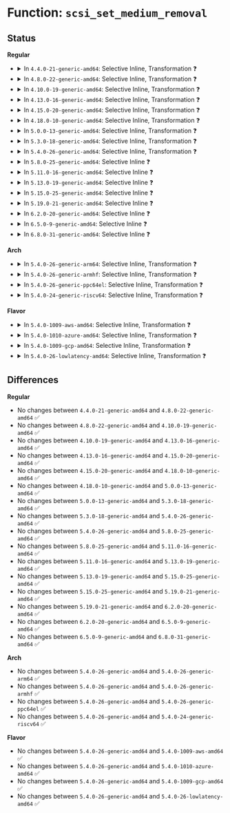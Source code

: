 # Function: <code>scsi_set_medium_removal</code>

## Status
<b>Regular</b>
<ul>
<li>
<details>
<summary>In <code>4.4.0-21-generic-amd64</code>: Selective Inline, Transformation ❓</summary>

```c
int scsi_set_medium_removal(struct scsi_device * sdev, char state)
```

```json
{
  "name": "scsi_set_medium_removal",
  "collision_type": "Unique Global",
  "inline_type": "Selective",
  "funcs": [
    {
      "addr": 18446744071584779600,
      "name": "scsi_set_medium_removal",
      "external": true,
      "loc": "drivers/scsi/scsi_ioctl.c:139",
      "file": "drivers/scsi/scsi_ioctl.c",
      "inline": "not declared, inlined",
      "caller_inline": [
        "drivers/scsi/scsi_ioctl.c:scsi_ioctl",
        "drivers/scsi/scsi_ioctl.c:scsi_ioctl"
      ],
      "caller_func": [
        "drivers/scsi/scsi_ioctl.c:scsi_ioctl",
        "drivers/scsi/scsi_ioctl.c:scsi_ioctl",
        "drivers/scsi/sd.c:sd_release",
        "drivers/scsi/sd.c:sd_open",
        "drivers/scsi/sr_ioctl.c:sr_lock_door"
      ]
    }
  ],
  "symbols": [
    {
      "addr": 18446744071584779600,
      "name": "scsi_set_medium_removal.part.2",
      "section": ".text",
      "bind": "STB_LOCAL",
      "size": 136
    },
    {
      "addr": 18446744071584779744,
      "name": "scsi_set_medium_removal",
      "section": ".text",
      "bind": "STB_GLOBAL",
      "size": 38
    }
  ]
}
```
</details>
</li>
<li>
<details>
<summary>In <code>4.8.0-22-generic-amd64</code>: Selective Inline, Transformation ❓</summary>

```c
int scsi_set_medium_removal(struct scsi_device * sdev, char state)
```

```json
{
  "name": "scsi_set_medium_removal",
  "collision_type": "Unique Global",
  "inline_type": "Selective",
  "funcs": [
    {
      "addr": 18446744071585140558,
      "name": "scsi_set_medium_removal",
      "external": true,
      "loc": "drivers/scsi/scsi_ioctl.c:139",
      "file": "drivers/scsi/scsi_ioctl.c",
      "inline": "not declared, inlined",
      "caller_inline": [
        "drivers/scsi/scsi_ioctl.c:scsi_ioctl",
        "drivers/scsi/scsi_ioctl.c:scsi_ioctl"
      ],
      "caller_func": [
        "drivers/scsi/scsi_ioctl.c:scsi_ioctl",
        "drivers/scsi/scsi_ioctl.c:scsi_ioctl",
        "drivers/scsi/sd.c:sd_release",
        "drivers/scsi/sd.c:sd_open",
        "drivers/scsi/sr_ioctl.c:sr_lock_door"
      ]
    }
  ],
  "symbols": [
    {
      "addr": 18446744071585139712,
      "name": "scsi_set_medium_removal.part.3",
      "section": ".text",
      "bind": "STB_LOCAL",
      "size": 138
    },
    {
      "addr": 18446744071585139856,
      "name": "scsi_set_medium_removal",
      "section": ".text",
      "bind": "STB_GLOBAL",
      "size": 38
    }
  ]
}
```
</details>
</li>
<li>
<details>
<summary>In <code>4.10.0-19-generic-amd64</code>: Selective Inline, Transformation ❓</summary>

```c
int scsi_set_medium_removal(struct scsi_device * sdev, char state)
```

```json
{
  "name": "scsi_set_medium_removal",
  "collision_type": "Unique Global",
  "inline_type": "Selective",
  "funcs": [
    {
      "addr": 18446744071585334846,
      "name": "scsi_set_medium_removal",
      "external": true,
      "loc": "drivers/scsi/scsi_ioctl.c:139",
      "file": "drivers/scsi/scsi_ioctl.c",
      "inline": "not declared, inlined",
      "caller_inline": [
        "drivers/scsi/scsi_ioctl.c:scsi_ioctl",
        "drivers/scsi/scsi_ioctl.c:scsi_ioctl"
      ],
      "caller_func": [
        "drivers/scsi/scsi_ioctl.c:scsi_ioctl",
        "drivers/scsi/scsi_ioctl.c:scsi_ioctl",
        "drivers/scsi/sd.c:sd_release",
        "drivers/scsi/sd.c:sd_open",
        "drivers/scsi/sr_ioctl.c:sr_lock_door"
      ]
    }
  ],
  "symbols": [
    {
      "addr": 18446744071585334000,
      "name": "scsi_set_medium_removal.part.3",
      "section": ".text",
      "bind": "STB_LOCAL",
      "size": 138
    },
    {
      "addr": 18446744071585334144,
      "name": "scsi_set_medium_removal",
      "section": ".text",
      "bind": "STB_GLOBAL",
      "size": 38
    }
  ]
}
```
</details>
</li>
<li>
<details>
<summary>In <code>4.13.0-16-generic-amd64</code>: Selective Inline, Transformation ❓</summary>

```c
int scsi_set_medium_removal(struct scsi_device * sdev, char state)
```

```json
{
  "name": "scsi_set_medium_removal",
  "collision_type": "Unique Global",
  "inline_type": "Selective",
  "funcs": [
    {
      "addr": 18446744071585420217,
      "name": "scsi_set_medium_removal",
      "external": true,
      "loc": "drivers/scsi/scsi_ioctl.c:139",
      "file": "drivers/scsi/scsi_ioctl.c",
      "inline": "not declared, inlined",
      "caller_inline": [
        "drivers/scsi/scsi_ioctl.c:scsi_ioctl",
        "drivers/scsi/scsi_ioctl.c:scsi_ioctl"
      ],
      "caller_func": [
        "drivers/scsi/scsi_ioctl.c:scsi_ioctl",
        "drivers/scsi/scsi_ioctl.c:scsi_ioctl",
        "drivers/scsi/sd.c:sd_release",
        "drivers/scsi/sd.c:sd_open",
        "drivers/scsi/sr_ioctl.c:sr_lock_door"
      ]
    }
  ],
  "symbols": [
    {
      "addr": 18446744071585419376,
      "name": "scsi_set_medium_removal.part.3",
      "section": ".text",
      "bind": "STB_LOCAL",
      "size": 129
    },
    {
      "addr": 18446744071585419520,
      "name": "scsi_set_medium_removal",
      "section": ".text",
      "bind": "STB_GLOBAL",
      "size": 38
    }
  ]
}
```
</details>
</li>
<li>
<details>
<summary>In <code>4.15.0-20-generic-amd64</code>: Selective Inline, Transformation ❓</summary>

```c
int scsi_set_medium_removal(struct scsi_device * sdev, char state)
```

```json
{
  "name": "scsi_set_medium_removal",
  "collision_type": "Unique Global",
  "inline_type": "Selective",
  "funcs": [
    {
      "addr": 18446744071585850188,
      "name": "scsi_set_medium_removal",
      "external": true,
      "loc": "drivers/scsi/scsi_ioctl.c:141",
      "file": "drivers/scsi/scsi_ioctl.c",
      "inline": "not declared, inlined",
      "caller_inline": [
        "drivers/scsi/scsi_ioctl.c:scsi_ioctl",
        "drivers/scsi/scsi_ioctl.c:scsi_ioctl"
      ],
      "caller_func": [
        "drivers/scsi/scsi_ioctl.c:scsi_ioctl",
        "drivers/scsi/scsi_ioctl.c:scsi_ioctl",
        "drivers/scsi/sd.c:sd_release",
        "drivers/scsi/sd.c:sd_open",
        "drivers/scsi/sr_ioctl.c:sr_lock_door"
      ]
    }
  ],
  "symbols": [
    {
      "addr": 18446744071585849344,
      "name": "scsi_set_medium_removal.part.3",
      "section": ".text",
      "bind": "STB_LOCAL",
      "size": 129
    },
    {
      "addr": 18446744071585849488,
      "name": "scsi_set_medium_removal",
      "section": ".text",
      "bind": "STB_GLOBAL",
      "size": 38
    }
  ]
}
```
</details>
</li>
<li>
<details>
<summary>In <code>4.18.0-10-generic-amd64</code>: Selective Inline, Transformation ❓</summary>

```c
int scsi_set_medium_removal(struct scsi_device * sdev, char state)
```

```json
{
  "name": "scsi_set_medium_removal",
  "collision_type": "Unique Global",
  "inline_type": "Selective",
  "funcs": [
    {
      "addr": 18446744071586096797,
      "name": "scsi_set_medium_removal",
      "external": true,
      "loc": "drivers/scsi/scsi_ioctl.c:141",
      "file": "drivers/scsi/scsi_ioctl.c",
      "inline": "not declared, inlined",
      "caller_inline": [
        "drivers/scsi/scsi_ioctl.c:scsi_ioctl",
        "drivers/scsi/scsi_ioctl.c:scsi_ioctl"
      ],
      "caller_func": [
        "drivers/scsi/scsi_ioctl.c:scsi_ioctl",
        "drivers/scsi/scsi_ioctl.c:scsi_ioctl",
        "drivers/scsi/sd.c:sd_release",
        "drivers/scsi/sd.c:sd_open",
        "drivers/scsi/sr_ioctl.c:sr_lock_door"
      ]
    }
  ],
  "symbols": [
    {
      "addr": 18446744071586096128,
      "name": "scsi_set_medium_removal.part.3",
      "section": ".text",
      "bind": "STB_LOCAL",
      "size": 129
    },
    {
      "addr": 18446744071586096272,
      "name": "scsi_set_medium_removal",
      "section": ".text",
      "bind": "STB_GLOBAL",
      "size": 38
    }
  ]
}
```
</details>
</li>
<li>
<details>
<summary>In <code>5.0.0-13-generic-amd64</code>: Selective Inline, Transformation ❓</summary>

```c
int scsi_set_medium_removal(struct scsi_device * sdev, char state)
```

```json
{
  "name": "scsi_set_medium_removal",
  "collision_type": "Unique Global",
  "inline_type": "Selective",
  "funcs": [
    {
      "addr": 18446744071586242903,
      "name": "scsi_set_medium_removal",
      "external": true,
      "loc": "drivers/scsi/scsi_ioctl.c:141",
      "file": "drivers/scsi/scsi_ioctl.c",
      "inline": "not declared, inlined",
      "caller_inline": [
        "drivers/scsi/scsi_ioctl.c:scsi_ioctl",
        "drivers/scsi/scsi_ioctl.c:scsi_ioctl"
      ],
      "caller_func": [
        "drivers/scsi/scsi_ioctl.c:scsi_ioctl",
        "drivers/scsi/scsi_ioctl.c:scsi_ioctl",
        "drivers/scsi/sd.c:sd_release",
        "drivers/scsi/sd.c:sd_open",
        "drivers/scsi/sr_ioctl.c:sr_lock_door"
      ]
    }
  ],
  "symbols": [
    {
      "addr": 18446744071586242240,
      "name": "scsi_set_medium_removal.part.3",
      "section": ".text",
      "bind": "STB_LOCAL",
      "size": 129
    },
    {
      "addr": 18446744071586242384,
      "name": "scsi_set_medium_removal",
      "section": ".text",
      "bind": "STB_GLOBAL",
      "size": 38
    }
  ]
}
```
</details>
</li>
<li>
<details>
<summary>In <code>5.3.0-18-generic-amd64</code>: Selective Inline, Transformation ❓</summary>

```c
int scsi_set_medium_removal(struct scsi_device * sdev, char state)
```

```json
{
  "name": "scsi_set_medium_removal",
  "collision_type": "Unique Global",
  "inline_type": "Selective",
  "funcs": [
    {
      "addr": 18446744071586486632,
      "name": "scsi_set_medium_removal",
      "external": true,
      "loc": "drivers/scsi/scsi_ioctl.c:142",
      "file": "drivers/scsi/scsi_ioctl.c",
      "inline": "not declared, inlined",
      "caller_inline": [
        "drivers/scsi/scsi_ioctl.c:scsi_ioctl",
        "drivers/scsi/scsi_ioctl.c:scsi_ioctl"
      ],
      "caller_func": [
        "drivers/scsi/scsi_ioctl.c:scsi_ioctl",
        "drivers/scsi/scsi_ioctl.c:scsi_ioctl",
        "drivers/scsi/sd.c:sd_release",
        "drivers/scsi/sd.c:sd_open",
        "drivers/scsi/sr_ioctl.c:sr_lock_door"
      ]
    }
  ],
  "symbols": [
    {
      "addr": 18446744071586485888,
      "name": "scsi_set_medium_removal.part.0",
      "section": ".text",
      "bind": "STB_LOCAL",
      "size": 129
    },
    {
      "addr": 18446744071586486032,
      "name": "scsi_set_medium_removal",
      "section": ".text",
      "bind": "STB_GLOBAL",
      "size": 38
    }
  ]
}
```
</details>
</li>
<li>
<details>
<summary>In <code>5.4.0-26-generic-amd64</code>: Selective Inline, Transformation ❓</summary>

```c
int scsi_set_medium_removal(struct scsi_device * sdev, char state)
```

```json
{
  "name": "scsi_set_medium_removal",
  "collision_type": "Unique Global",
  "inline_type": "Selective",
  "funcs": [
    {
      "addr": 18446744071586634392,
      "name": "scsi_set_medium_removal",
      "external": true,
      "loc": "drivers/scsi/scsi_ioctl.c:142",
      "file": "drivers/scsi/scsi_ioctl.c",
      "inline": "not declared, inlined",
      "caller_inline": [
        "drivers/scsi/scsi_ioctl.c:scsi_ioctl",
        "drivers/scsi/scsi_ioctl.c:scsi_ioctl"
      ],
      "caller_func": [
        "drivers/scsi/scsi_ioctl.c:scsi_ioctl",
        "drivers/scsi/scsi_ioctl.c:scsi_ioctl",
        "drivers/scsi/sd.c:sd_release",
        "drivers/scsi/sd.c:sd_open",
        "drivers/scsi/sr_ioctl.c:sr_lock_door"
      ]
    }
  ],
  "symbols": [
    {
      "addr": 18446744071586633648,
      "name": "scsi_set_medium_removal.part.0",
      "section": ".text",
      "bind": "STB_LOCAL",
      "size": 129
    },
    {
      "addr": 18446744071586633792,
      "name": "scsi_set_medium_removal",
      "section": ".text",
      "bind": "STB_GLOBAL",
      "size": 38
    }
  ]
}
```
</details>
</li>
<li>
<details>
<summary>In <code>5.8.0-25-generic-amd64</code>: Selective Inline ❓</summary>

```c
int scsi_set_medium_removal(struct scsi_device * sdev, char state)
```

```json
{
  "name": "scsi_set_medium_removal",
  "collision_type": "Unique Global",
  "inline_type": "Selective",
  "funcs": [
    {
      "addr": 18446744071587429936,
      "name": "scsi_set_medium_removal",
      "external": true,
      "loc": "drivers/scsi/scsi_ioctl.c:142",
      "file": "drivers/scsi/scsi_ioctl.c",
      "inline": "not declared, inlined",
      "caller_inline": [],
      "caller_func": [
        "drivers/scsi/scsi_ioctl.c:scsi_ioctl_common",
        "drivers/scsi/scsi_ioctl.c:scsi_ioctl_common",
        "drivers/scsi/sd.c:sd_release",
        "drivers/scsi/sd.c:sd_open",
        "drivers/scsi/sr_ioctl.c:sr_lock_door"
      ]
    }
  ],
  "symbols": [
    {
      "addr": 18446744071587429936,
      "name": "scsi_set_medium_removal",
      "section": ".text",
      "bind": "STB_GLOBAL",
      "size": 154
    }
  ]
}
```
</details>
</li>
<li>
<details>
<summary>In <code>5.11.0-16-generic-amd64</code>: Selective Inline ❓</summary>

```c
int scsi_set_medium_removal(struct scsi_device * sdev, char state)
```

```json
{
  "name": "scsi_set_medium_removal",
  "collision_type": "Unique Global",
  "inline_type": "Selective",
  "funcs": [
    {
      "addr": 18446744071587498736,
      "name": "scsi_set_medium_removal",
      "external": true,
      "loc": "drivers/scsi/scsi_ioctl.c:142",
      "file": "drivers/scsi/scsi_ioctl.c",
      "inline": "not declared, inlined",
      "caller_inline": [],
      "caller_func": [
        "drivers/scsi/scsi_ioctl.c:scsi_ioctl_common",
        "drivers/scsi/scsi_ioctl.c:scsi_ioctl_common",
        "drivers/scsi/sd.c:sd_release",
        "drivers/scsi/sd.c:sd_open",
        "drivers/scsi/sr_ioctl.c:sr_lock_door"
      ]
    }
  ],
  "symbols": [
    {
      "addr": 18446744071587498736,
      "name": "scsi_set_medium_removal",
      "section": ".text",
      "bind": "STB_GLOBAL",
      "size": 154
    }
  ]
}
```
</details>
</li>
<li>
<details>
<summary>In <code>5.13.0-19-generic-amd64</code>: Selective Inline ❓</summary>

```c
int scsi_set_medium_removal(struct scsi_device * sdev, char state)
```

```json
{
  "name": "scsi_set_medium_removal",
  "collision_type": "Unique Global",
  "inline_type": "Selective",
  "funcs": [
    {
      "addr": 18446744071587380496,
      "name": "scsi_set_medium_removal",
      "external": true,
      "loc": "drivers/scsi/scsi_ioctl.c:142",
      "file": "drivers/scsi/scsi_ioctl.c",
      "inline": "not declared, inlined",
      "caller_inline": [],
      "caller_func": [
        "drivers/scsi/scsi_ioctl.c:scsi_ioctl_common",
        "drivers/scsi/scsi_ioctl.c:scsi_ioctl_common",
        "drivers/scsi/sd.c:sd_release",
        "drivers/scsi/sd.c:sd_open",
        "drivers/scsi/sr_ioctl.c:sr_lock_door"
      ]
    }
  ],
  "symbols": [
    {
      "addr": 18446744071587380496,
      "name": "scsi_set_medium_removal",
      "section": ".text",
      "bind": "STB_GLOBAL",
      "size": 144
    }
  ]
}
```
</details>
</li>
<li>
<details>
<summary>In <code>5.15.0-25-generic-amd64</code>: Selective Inline ❓</summary>

```c
int scsi_set_medium_removal(struct scsi_device * sdev, char state)
```

```json
{
  "name": "scsi_set_medium_removal",
  "collision_type": "Unique Global",
  "inline_type": "Selective",
  "funcs": [
    {
      "addr": 18446744071587948048,
      "name": "scsi_set_medium_removal",
      "external": true,
      "loc": "drivers/scsi/scsi_ioctl.c:121",
      "file": "drivers/scsi/scsi_ioctl.c",
      "inline": "not declared, inlined",
      "caller_inline": [],
      "caller_func": [
        "drivers/scsi/scsi_ioctl.c:scsi_ioctl",
        "drivers/scsi/scsi_ioctl.c:scsi_ioctl",
        "drivers/scsi/sd.c:sd_release",
        "drivers/scsi/sd.c:sd_open",
        "drivers/scsi/sr_ioctl.c:sr_lock_door"
      ]
    }
  ],
  "symbols": [
    {
      "addr": 18446744071587948048,
      "name": "scsi_set_medium_removal",
      "section": ".text",
      "bind": "STB_GLOBAL",
      "size": 144
    }
  ]
}
```
</details>
</li>
<li>
<details>
<summary>In <code>5.19.0-21-generic-amd64</code>: Selective Inline ❓</summary>

```c
int scsi_set_medium_removal(struct scsi_device * sdev, char state)
```

```json
{
  "name": "scsi_set_medium_removal",
  "collision_type": "Unique Global",
  "inline_type": "Selective",
  "funcs": [
    {
      "addr": 18446744071589307724,
      "name": "scsi_set_medium_removal",
      "external": true,
      "loc": "drivers/scsi/scsi_ioctl.c:121",
      "file": "drivers/scsi/scsi_ioctl.c",
      "inline": "not declared, inlined",
      "caller_inline": [
        "drivers/scsi/scsi_ioctl.c:scsi_ioctl",
        "drivers/scsi/scsi_ioctl.c:scsi_ioctl"
      ],
      "caller_func": [
        "drivers/scsi/sd.c:sd_release",
        "drivers/scsi/sd.c:sd_open",
        "drivers/scsi/sr_ioctl.c:sr_lock_door"
      ]
    }
  ],
  "symbols": [
    {
      "addr": 18446744071589304176,
      "name": "scsi_set_medium_removal",
      "section": ".text",
      "bind": "STB_GLOBAL",
      "size": 171
    }
  ]
}
```
</details>
</li>
<li>
<details>
<summary>In <code>6.2.0-20-generic-amd64</code>: Selective Inline ❓</summary>

```c
int scsi_set_medium_removal(struct scsi_device * sdev, char state)
```

```json
{
  "name": "scsi_set_medium_removal",
  "collision_type": "Unique Global",
  "inline_type": "Selective",
  "funcs": [
    {
      "addr": 18446744071590872176,
      "name": "scsi_set_medium_removal",
      "external": true,
      "loc": "drivers/scsi/scsi_ioctl.c:121",
      "file": "drivers/scsi/scsi_ioctl.c",
      "inline": "not declared, inlined",
      "caller_inline": [
        "drivers/scsi/scsi_ioctl.c:scsi_ioctl",
        "drivers/scsi/scsi_ioctl.c:scsi_ioctl"
      ],
      "caller_func": [
        "drivers/scsi/sd.c:sd_release",
        "drivers/scsi/sd.c:sd_open",
        "drivers/scsi/sr_ioctl.c:sr_lock_door"
      ]
    }
  ],
  "symbols": [
    {
      "addr": 18446744071590868800,
      "name": "scsi_set_medium_removal",
      "section": ".text",
      "bind": "STB_GLOBAL",
      "size": 171
    }
  ]
}
```
</details>
</li>
<li>
<details>
<summary>In <code>6.5.0-9-generic-amd64</code>: Selective Inline ❓</summary>

```c
int scsi_set_medium_removal(struct scsi_device * sdev, char state)
```

```json
{
  "name": "scsi_set_medium_removal",
  "collision_type": "Unique Global",
  "inline_type": "Selective",
  "funcs": [
    {
      "addr": 18446744071591215517,
      "name": "scsi_set_medium_removal",
      "external": true,
      "loc": "drivers/scsi/scsi_ioctl.c:124",
      "file": "drivers/scsi/scsi_ioctl.c",
      "inline": "not declared, inlined",
      "caller_inline": [
        "drivers/scsi/scsi_ioctl.c:scsi_ioctl",
        "drivers/scsi/scsi_ioctl.c:scsi_ioctl"
      ],
      "caller_func": [
        "drivers/scsi/sd.c:sd_release",
        "drivers/scsi/sd.c:sd_open",
        "drivers/scsi/sr_ioctl.c:sr_lock_door"
      ]
    }
  ],
  "symbols": [
    {
      "addr": 18446744071591212240,
      "name": "scsi_set_medium_removal",
      "section": ".text",
      "bind": "STB_GLOBAL",
      "size": 171
    }
  ]
}
```
</details>
</li>
<li>
<details>
<summary>In <code>6.8.0-31-generic-amd64</code>: Selective Inline ❓</summary>

```c
int scsi_set_medium_removal(struct scsi_device * sdev, char state)
```

```json
{
  "name": "scsi_set_medium_removal",
  "collision_type": "Unique Global",
  "inline_type": "Selective",
  "funcs": [
    {
      "addr": 18446744071591562701,
      "name": "scsi_set_medium_removal",
      "external": true,
      "loc": "drivers/scsi/scsi_ioctl.c:124",
      "file": "drivers/scsi/scsi_ioctl.c",
      "inline": "not declared, inlined",
      "caller_inline": [
        "drivers/scsi/scsi_ioctl.c:scsi_ioctl",
        "drivers/scsi/scsi_ioctl.c:scsi_ioctl"
      ],
      "caller_func": [
        "drivers/scsi/sd.c:sd_release",
        "drivers/scsi/sd.c:sd_open",
        "drivers/scsi/sr_ioctl.c:sr_lock_door"
      ]
    }
  ],
  "symbols": [
    {
      "addr": 18446744071591559424,
      "name": "scsi_set_medium_removal",
      "section": ".text",
      "bind": "STB_GLOBAL",
      "size": 171
    }
  ]
}
```
</details>
</li>
</ul>
<b>Arch</b>
<ul>
<li>
<details>
<summary>In <code>5.4.0-26-generic-arm64</code>: Selective Inline, Transformation ❓</summary>

```c
int scsi_set_medium_removal(struct scsi_device * sdev, char state)
```

```json
{
  "name": "scsi_set_medium_removal",
  "collision_type": "Unique Global",
  "inline_type": "Selective",
  "funcs": [
    {
      "addr": 18446603336499528552,
      "name": "scsi_set_medium_removal",
      "external": true,
      "loc": "drivers/scsi/scsi_ioctl.c:142",
      "file": "drivers/scsi/scsi_ioctl.c",
      "inline": "not declared, inlined",
      "caller_inline": [
        "drivers/scsi/scsi_ioctl.c:scsi_ioctl",
        "drivers/scsi/scsi_ioctl.c:scsi_ioctl"
      ],
      "caller_func": [
        "drivers/scsi/scsi_ioctl.c:scsi_ioctl",
        "drivers/scsi/scsi_ioctl.c:scsi_ioctl",
        "drivers/scsi/sd.c:sd_release",
        "drivers/scsi/sd.c:sd_open",
        "drivers/scsi/sr_ioctl.c:sr_lock_door"
      ]
    }
  ],
  "symbols": [
    {
      "addr": 18446603336499527560,
      "name": "scsi_set_medium_removal.part.0",
      "section": ".text",
      "bind": "STB_LOCAL",
      "size": 144
    },
    {
      "addr": 18446603336499527704,
      "name": "scsi_set_medium_removal",
      "section": ".text",
      "bind": "STB_GLOBAL",
      "size": 88
    }
  ]
}
```
</details>
</li>
<li>
<details>
<summary>In <code>5.4.0-26-generic-armhf</code>: Selective Inline, Transformation ❓</summary>

```c
int scsi_set_medium_removal(struct scsi_device * sdev, char state)
```

```json
{
  "name": "scsi_set_medium_removal",
  "collision_type": "Unique Global",
  "inline_type": "Selective",
  "funcs": [
    {
      "addr": 3231994740,
      "name": "scsi_set_medium_removal",
      "external": true,
      "loc": "drivers/scsi/scsi_ioctl.c:142",
      "file": "drivers/scsi/scsi_ioctl.c",
      "inline": "not declared, inlined",
      "caller_inline": [
        "drivers/scsi/scsi_ioctl.c:scsi_ioctl",
        "drivers/scsi/scsi_ioctl.c:scsi_ioctl"
      ],
      "caller_func": [
        "drivers/scsi/scsi_ioctl.c:scsi_ioctl",
        "drivers/scsi/scsi_ioctl.c:scsi_ioctl",
        "drivers/scsi/sd.c:sd_release",
        "drivers/scsi/sd.c:sd_open",
        "drivers/scsi/sr_ioctl.c:sr_lock_door"
      ]
    }
  ],
  "symbols": [
    {
      "addr": 3231994164,
      "name": "scsi_set_medium_removal.part.0",
      "section": ".text",
      "bind": "STB_LOCAL",
      "size": 164
    },
    {
      "addr": 3231994328,
      "name": "scsi_set_medium_removal",
      "section": ".text",
      "bind": "STB_GLOBAL",
      "size": 52
    }
  ]
}
```
</details>
</li>
<li>
<details>
<summary>In <code>5.4.0-26-generic-ppc64el</code>: Selective Inline, Transformation ❓</summary>

```c
int scsi_set_medium_removal(struct scsi_device * sdev, char state)
```

```json
{
  "name": "scsi_set_medium_removal",
  "collision_type": "Unique Global",
  "inline_type": "Selective",
  "funcs": [
    {
      "addr": 13835058055292819960,
      "name": "scsi_set_medium_removal",
      "external": true,
      "loc": "drivers/scsi/scsi_ioctl.c:142",
      "file": "drivers/scsi/scsi_ioctl.c",
      "inline": "not declared, inlined",
      "caller_inline": [
        "drivers/scsi/scsi_ioctl.c:scsi_ioctl",
        "drivers/scsi/scsi_ioctl.c:scsi_ioctl"
      ],
      "caller_func": [
        "drivers/scsi/scsi_ioctl.c:scsi_ioctl",
        "drivers/scsi/scsi_ioctl.c:scsi_ioctl",
        "drivers/scsi/sd.c:sd_release",
        "drivers/scsi/sd.c:sd_open",
        "drivers/scsi/sr_ioctl.c:sr_lock_door"
      ]
    }
  ],
  "symbols": [
    {
      "addr": 13835058055292819168,
      "name": "scsi_set_medium_removal.part.0",
      "section": ".text",
      "bind": "STB_LOCAL",
      "size": 180
    },
    {
      "addr": 13835058055292819360,
      "name": "scsi_set_medium_removal",
      "section": ".text",
      "bind": "STB_GLOBAL",
      "size": 52
    }
  ]
}
```
</details>
</li>
<li>
<details>
<summary>In <code>5.4.0-24-generic-riscv64</code>: Selective Inline, Transformation ❓</summary>

```c
int scsi_set_medium_removal(struct scsi_device * sdev, char state)
```

```json
{
  "name": "scsi_set_medium_removal",
  "collision_type": "Unique Global",
  "inline_type": "Selective",
  "funcs": [
    {
      "addr": 18446743936276733926,
      "name": "scsi_set_medium_removal",
      "external": true,
      "loc": "drivers/scsi/scsi_ioctl.c:142",
      "file": "drivers/scsi/scsi_ioctl.c",
      "inline": "not declared, inlined",
      "caller_inline": [
        "drivers/scsi/scsi_ioctl.c:scsi_ioctl",
        "drivers/scsi/scsi_ioctl.c:scsi_ioctl"
      ],
      "caller_func": [
        "drivers/scsi/scsi_ioctl.c:scsi_ioctl",
        "drivers/scsi/scsi_ioctl.c:scsi_ioctl",
        "drivers/scsi/sd.c:sd_release",
        "drivers/scsi/sd.c:sd_open",
        "drivers/scsi/sr_ioctl.c:sr_lock_door"
      ]
    }
  ],
  "symbols": [
    {
      "addr": 18446743936276733464,
      "name": "scsi_set_medium_removal.part.0",
      "section": ".text",
      "bind": "STB_LOCAL",
      "size": 96
    },
    {
      "addr": 18446743936276733560,
      "name": "scsi_set_medium_removal",
      "section": ".text",
      "bind": "STB_GLOBAL",
      "size": 78
    }
  ]
}
```
</details>
</li>
</ul>
<b>Flavor</b>
<ul>
<li>
<details>
<summary>In <code>5.4.0-1009-aws-amd64</code>: Selective Inline, Transformation ❓</summary>

```c
int scsi_set_medium_removal(struct scsi_device * sdev, char state)
```

```json
{
  "name": "scsi_set_medium_removal",
  "collision_type": "Unique Global",
  "inline_type": "Selective",
  "funcs": [
    {
      "addr": 18446744071586324872,
      "name": "scsi_set_medium_removal",
      "external": true,
      "loc": "drivers/scsi/scsi_ioctl.c:142",
      "file": "drivers/scsi/scsi_ioctl.c",
      "inline": "not declared, inlined",
      "caller_inline": [
        "drivers/scsi/scsi_ioctl.c:scsi_ioctl",
        "drivers/scsi/scsi_ioctl.c:scsi_ioctl"
      ],
      "caller_func": [
        "drivers/scsi/scsi_ioctl.c:scsi_ioctl",
        "drivers/scsi/scsi_ioctl.c:scsi_ioctl",
        "drivers/scsi/sd.c:sd_release",
        "drivers/scsi/sd.c:sd_open",
        "drivers/scsi/sr_ioctl.c:sr_lock_door"
      ]
    }
  ],
  "symbols": [
    {
      "addr": 18446744071586324128,
      "name": "scsi_set_medium_removal.part.0",
      "section": ".text",
      "bind": "STB_LOCAL",
      "size": 129
    },
    {
      "addr": 18446744071586324272,
      "name": "scsi_set_medium_removal",
      "section": ".text",
      "bind": "STB_GLOBAL",
      "size": 38
    }
  ]
}
```
</details>
</li>
<li>
<details>
<summary>In <code>5.4.0-1010-azure-amd64</code>: Selective Inline, Transformation ❓</summary>

```c
int scsi_set_medium_removal(struct scsi_device * sdev, char state)
```

```json
{
  "name": "scsi_set_medium_removal",
  "collision_type": "Unique Global",
  "inline_type": "Selective",
  "funcs": [
    {
      "addr": 18446744071586166200,
      "name": "scsi_set_medium_removal",
      "external": true,
      "loc": "drivers/scsi/scsi_ioctl.c:142",
      "file": "drivers/scsi/scsi_ioctl.c",
      "inline": "not declared, inlined",
      "caller_inline": [
        "drivers/scsi/scsi_ioctl.c:scsi_ioctl",
        "drivers/scsi/scsi_ioctl.c:scsi_ioctl"
      ],
      "caller_func": [
        "drivers/scsi/scsi_ioctl.c:scsi_ioctl",
        "drivers/scsi/scsi_ioctl.c:scsi_ioctl",
        "drivers/scsi/sd.c:sd_release",
        "drivers/scsi/sd.c:sd_open",
        "drivers/scsi/sr_ioctl.c:sr_lock_door"
      ]
    }
  ],
  "symbols": [
    {
      "addr": 18446744071586165456,
      "name": "scsi_set_medium_removal.part.0",
      "section": ".text",
      "bind": "STB_LOCAL",
      "size": 129
    },
    {
      "addr": 18446744071586165600,
      "name": "scsi_set_medium_removal",
      "section": ".text",
      "bind": "STB_GLOBAL",
      "size": 38
    }
  ]
}
```
</details>
</li>
<li>
<details>
<summary>In <code>5.4.0-1009-gcp-amd64</code>: Selective Inline, Transformation ❓</summary>

```c
int scsi_set_medium_removal(struct scsi_device * sdev, char state)
```

```json
{
  "name": "scsi_set_medium_removal",
  "collision_type": "Unique Global",
  "inline_type": "Selective",
  "funcs": [
    {
      "addr": 18446744071586582360,
      "name": "scsi_set_medium_removal",
      "external": true,
      "loc": "drivers/scsi/scsi_ioctl.c:142",
      "file": "drivers/scsi/scsi_ioctl.c",
      "inline": "not declared, inlined",
      "caller_inline": [
        "drivers/scsi/scsi_ioctl.c:scsi_ioctl",
        "drivers/scsi/scsi_ioctl.c:scsi_ioctl"
      ],
      "caller_func": [
        "drivers/scsi/scsi_ioctl.c:scsi_ioctl",
        "drivers/scsi/scsi_ioctl.c:scsi_ioctl",
        "drivers/scsi/sd.c:sd_release",
        "drivers/scsi/sd.c:sd_open",
        "drivers/scsi/sr_ioctl.c:sr_lock_door"
      ]
    }
  ],
  "symbols": [
    {
      "addr": 18446744071586581616,
      "name": "scsi_set_medium_removal.part.0",
      "section": ".text",
      "bind": "STB_LOCAL",
      "size": 129
    },
    {
      "addr": 18446744071586581760,
      "name": "scsi_set_medium_removal",
      "section": ".text",
      "bind": "STB_GLOBAL",
      "size": 38
    }
  ]
}
```
</details>
</li>
<li>
<details>
<summary>In <code>5.4.0-26-lowlatency-amd64</code>: Selective Inline, Transformation ❓</summary>

```c
int scsi_set_medium_removal(struct scsi_device * sdev, char state)
```

```json
{
  "name": "scsi_set_medium_removal",
  "collision_type": "Unique Global",
  "inline_type": "Selective",
  "funcs": [
    {
      "addr": 18446744071586694584,
      "name": "scsi_set_medium_removal",
      "external": true,
      "loc": "drivers/scsi/scsi_ioctl.c:142",
      "file": "drivers/scsi/scsi_ioctl.c",
      "inline": "not declared, inlined",
      "caller_inline": [
        "drivers/scsi/scsi_ioctl.c:scsi_ioctl",
        "drivers/scsi/scsi_ioctl.c:scsi_ioctl"
      ],
      "caller_func": [
        "drivers/scsi/scsi_ioctl.c:scsi_ioctl",
        "drivers/scsi/scsi_ioctl.c:scsi_ioctl",
        "drivers/scsi/sd.c:sd_release",
        "drivers/scsi/sd.c:sd_open",
        "drivers/scsi/sr_ioctl.c:sr_lock_door"
      ]
    }
  ],
  "symbols": [
    {
      "addr": 18446744071586693840,
      "name": "scsi_set_medium_removal.part.0",
      "section": ".text",
      "bind": "STB_LOCAL",
      "size": 129
    },
    {
      "addr": 18446744071586693984,
      "name": "scsi_set_medium_removal",
      "section": ".text",
      "bind": "STB_GLOBAL",
      "size": 38
    }
  ]
}
```
</details>
</li>
</ul>

## Differences
<b>Regular</b>
<ul>
<li>
No changes between <code>4.4.0-21-generic-amd64</code> and <code>4.8.0-22-generic-amd64</code> ✅
</li>
<li>
No changes between <code>4.8.0-22-generic-amd64</code> and <code>4.10.0-19-generic-amd64</code> ✅
</li>
<li>
No changes between <code>4.10.0-19-generic-amd64</code> and <code>4.13.0-16-generic-amd64</code> ✅
</li>
<li>
No changes between <code>4.13.0-16-generic-amd64</code> and <code>4.15.0-20-generic-amd64</code> ✅
</li>
<li>
No changes between <code>4.15.0-20-generic-amd64</code> and <code>4.18.0-10-generic-amd64</code> ✅
</li>
<li>
No changes between <code>4.18.0-10-generic-amd64</code> and <code>5.0.0-13-generic-amd64</code> ✅
</li>
<li>
No changes between <code>5.0.0-13-generic-amd64</code> and <code>5.3.0-18-generic-amd64</code> ✅
</li>
<li>
No changes between <code>5.3.0-18-generic-amd64</code> and <code>5.4.0-26-generic-amd64</code> ✅
</li>
<li>
No changes between <code>5.4.0-26-generic-amd64</code> and <code>5.8.0-25-generic-amd64</code> ✅
</li>
<li>
No changes between <code>5.8.0-25-generic-amd64</code> and <code>5.11.0-16-generic-amd64</code> ✅
</li>
<li>
No changes between <code>5.11.0-16-generic-amd64</code> and <code>5.13.0-19-generic-amd64</code> ✅
</li>
<li>
No changes between <code>5.13.0-19-generic-amd64</code> and <code>5.15.0-25-generic-amd64</code> ✅
</li>
<li>
No changes between <code>5.15.0-25-generic-amd64</code> and <code>5.19.0-21-generic-amd64</code> ✅
</li>
<li>
No changes between <code>5.19.0-21-generic-amd64</code> and <code>6.2.0-20-generic-amd64</code> ✅
</li>
<li>
No changes between <code>6.2.0-20-generic-amd64</code> and <code>6.5.0-9-generic-amd64</code> ✅
</li>
<li>
No changes between <code>6.5.0-9-generic-amd64</code> and <code>6.8.0-31-generic-amd64</code> ✅
</li>
</ul>
<b>Arch</b>
<ul>
<li>
No changes between <code>5.4.0-26-generic-amd64</code> and <code>5.4.0-26-generic-arm64</code> ✅
</li>
<li>
No changes between <code>5.4.0-26-generic-amd64</code> and <code>5.4.0-26-generic-armhf</code> ✅
</li>
<li>
No changes between <code>5.4.0-26-generic-amd64</code> and <code>5.4.0-26-generic-ppc64el</code> ✅
</li>
<li>
No changes between <code>5.4.0-26-generic-amd64</code> and <code>5.4.0-24-generic-riscv64</code> ✅
</li>
</ul>
<b>Flavor</b>
<ul>
<li>
No changes between <code>5.4.0-26-generic-amd64</code> and <code>5.4.0-1009-aws-amd64</code> ✅
</li>
<li>
No changes between <code>5.4.0-26-generic-amd64</code> and <code>5.4.0-1010-azure-amd64</code> ✅
</li>
<li>
No changes between <code>5.4.0-26-generic-amd64</code> and <code>5.4.0-1009-gcp-amd64</code> ✅
</li>
<li>
No changes between <code>5.4.0-26-generic-amd64</code> and <code>5.4.0-26-lowlatency-amd64</code> ✅
</li>
</ul>
